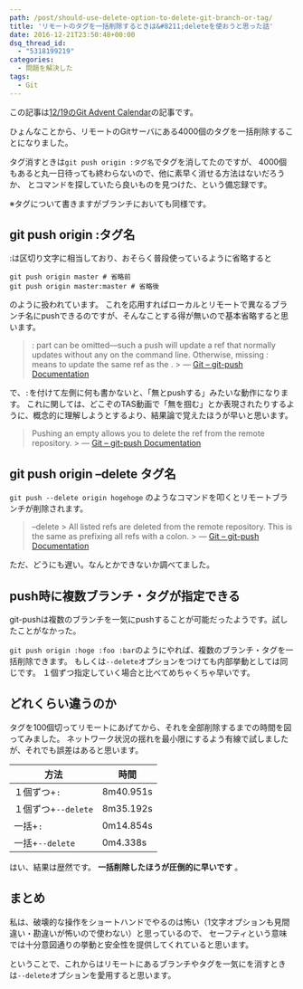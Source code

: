 ```yaml
---
path: /post/should-use-delete-option-to-delete-git-branch-or-tag/
title: 'リモートのタグを一括削除するときは&#8211;deleteを使おうと思った話'
date: 2016-12-21T23:50:48+00:00
dsq_thread_id:
  - "5318199219"
categories:
  - 問題を解決した
tags:
  - Git
---
```

この記事は[12/19のGit Advent Calendar](http://qiita.com/advent-calendar/2016/git)の記事です。

ひょんなことから、リモートのGitサーバにある4000個のタグを一括削除することになりました。

タグ消すときは`git push origin :タグ名`でタグを消してたのですが、 4000個もあると丸一日待っても終わらないので、他に素早く消せる方法はないだろうか、 とコマンドを探していたら良いものを見つけた、という備忘録です。

※タグについて書きますがブランチにおいても同様です。

<!--more-->

## git push origin :タグ名

:は区切り文字に相当しており、おそらく普段使っているように省略すると

```
git push origin master # 省略前
git push origin master:master # 省略後
```

のように扱われています。 これを応用すればローカルとリモートで異なるブランチ名にpushできるのですが、そんなことする得が無いので基本省略すると思います。

> :<dst> part can be omitted—​such a push will update a ref that <src> normally updates without any <refspec> on the command line. Otherwise, missing :<dst> means to update the same ref as the <src>. > — [Git &#8211; git-push Documentation](https://git-scm.com/docs/git-push)</src></dst></refspec></src></dst>

で、`:`を付けて左側に何も書かないと、「無とpushする」みたいな動作になります。 これに関しては、どこぞのTAS動画で「無を掴む」とか表現されたりするように、概念的に理解しようとするより、結果論で覚えたほうが早いと思います。

> Pushing an empty <src> allows you to delete the <dst> ref from the remote repository. > — [Git &#8211; git-push Documentation](https://git-scm.com/docs/git-push)</dst></src>

## git push origin &#8211;delete タグ名

`git push --delete origin hogehoge` のようなコマンドを叩くとリモートブランチが削除されます。

> &#8211;delete > All listed refs are deleted from the remote repository. This is the same as prefixing all refs with a colon. > — [Git &#8211; git-push Documentation](https://git-scm.com/docs/git-push)

ただ、どうにも遅い。なんとかできないか調べてました。

push時に複数ブランチ・タグが指定できる
----------------------------------------

git-pushは複数のブランチを一気にpushすることが可能だったようです。試したことがなかった。

`git push origin :hoge :foo :bar`のようにやれば、複数のブランチ・タグを一括削除できます。 もしくは`--delete`オプションをつけても内部挙動としては同じです。 １個ずつ指定していく場合と比べてめちゃくちゃ早いです。

どれくらい違うのか
----------------------------------------

タグを100個切ってリモートにあげてから、それを全部削除するまでの時間を図ってみました。 ネットワーク状況の揺れを最小限にするよう有線で試しましたが、それでも誤差はあると思います。

| 方法              | 時間        |
| --------------- | --------- |
| １個ずつ+`:`        | 8m40.951s |
| １個ずつ+`--delete` | 8m35.192s |
| 一括+`:`          | 0m14.854s |
| 一括+`--delete`   | 0m4.338s  |

はい、結果は歴然です。 **一括削除したほうが圧倒的に早いです** 。

まとめ
----------------------------------------

私は、破壊的な操作をショートハンドでやるのは怖い（1文字オプションも見間違い・勘違いが怖いので使わない）と思っているので、 セーフティという意味では十分意図通りの挙動と安全性を提供してくれていると思います。

ということで、これからはリモートにあるブランチやタグを一気にを消すときは`--delete`オプションを愛用すると思います。

<div style="font-size:0px;height:0px;line-height:0px;margin:0;padding:0;clear:both">
</div>